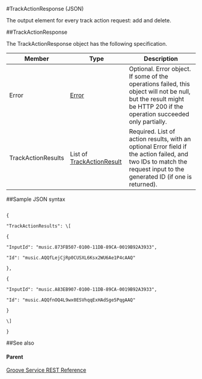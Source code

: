#TrackActionResponse (JSON) 


The output element for every track action request: add and delete. <span id="ID4EN" class="anchor"></span>

##TrackActionResponse


The TrackActionResponse object has the following specification.

| **Member**         | **Type**                                                                         | **Description**                                                                                                                                                       |
|--------------------|----------------------------------------------------------------------------------|-----------------------------------------------------------------------------------------------------------------------------------------------------------------------|
| Error              | [Error](../Endpointdocumentation/JSON_Error.htm)                                 | Optional. Error object. If some of the operations failed, this object will not be null, but the result might be HTTP 200 if the operation succeeded only partially.   |
| TrackActionResults | List of [TrackActionResult](../Endpointdocumentation/JSON_TrackActionResult.htm) | Required. List of action results, with an optional Error field if the action failed, and two IDs to match the request input to the generated ID (if one is returned). |

##Sample JSON syntax
```

{

"TrackActionResults": \[

{

"InputId": "music.873FB507-0100-11DB-89CA-0019B92A3933",

"Id": "music.AQQfLejCjRp0CUSXL6Ksx2WU6Ae1P4cAAQ"

},

{

"InputId": "music.A83EB907-0100-11DB-89CA-0019B92A3933",

"Id": "music.AQQfnOQ4L9wx0ESVhqqExHAdSge5PqgAAQ"

}

\]

}
```
##See also


#### Parent

[Groove Service REST Reference](Groove%20Service%20REST$20Reference.md)
